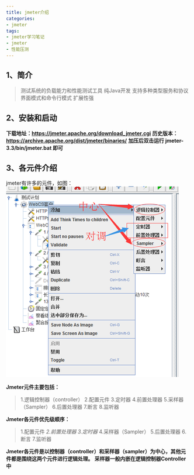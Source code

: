 ```yaml
---
title: jmeter介绍
categories: 
- jmeter
tags: 
- jmeter学习笔记
- jmeter
- 性能压测
---
```


## 1、简介
> 测试系统的负载能力和性能测试工具
> 纯Java开发
> 支持多种类型服务和协议
> 界面模式和命令行模式
> 扩展性强

## 2、安装和启动
**下载地址：https://jmeter.apache.org/download_jmeter.cgi**
**历史版本：https://archive.apache.org/dist/jmeter/binaries/**
**加压后双击运行 jmeter-3.3/bin/jmeter.bat 即可**

## 3、各元件介绍
jmeter有许多的元件，如图：
![](/assets/jmeter1.png)

**Jmeter元件主要包括：**
> 1.逻辑控制器（controller）
> 2.配置元件
> 3.定时器
> 4.前置处理器
> 5.采样器（Sampler）
> 6.后置处理器
> 7.断言
> 8.监听器

**Jmeter各元件优先级顺序：**
> 1.配置元件
> *2.前置处理器*
> *3.定时器*
> 4.采样器（Sampler）
> 5.后置处理器
> 6.断言
> 7.监听器

**Jmeter各元件是以控制器（controller）和采样器（sampler）为中心，其他元件都是围绕这两个元件进行逻辑处理。**
**采样器一般内嵌在逻辑控制器Controller中**


